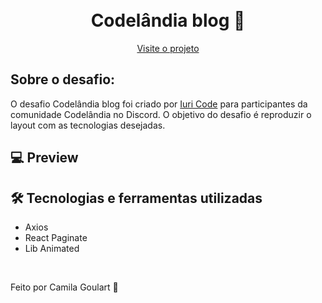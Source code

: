<h1 align="center">
  <br> Codelândia blog 🧾</h1>
 

<p align="center">
  <a href="https://codelandia-challenge.vercel.app/">Visite o projeto</a>
</p>

## Sobre o desafio:
O desafio Codelândia blog foi criado por <a href="https://github.com/iuricode">Iuri Code</a> para participantes da comunidade Codelândia no Discord. O objetivo do desafio é reproduzir o layout com as tecnologias desejadas.



## 💻 Preview


## 🛠 Tecnologias e ferramentas utilizadas
* Axios
* React Paginate
* Lib Animated


<br>

<p> Feito por Camila Goulart 💖</p>

